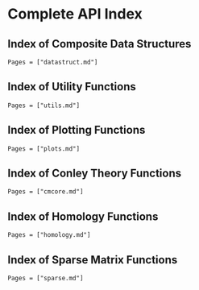 # Complete API Index

## Index of Composite Data Structures

```@index
Pages = ["datastruct.md"]
```

## Index of Utility Functions

```@index
Pages = ["utils.md"]
```

## Index of Plotting Functions

```@index
Pages = ["plots.md"]
```

## Index of Conley Theory Functions

```@index
Pages = ["cmcore.md"]
```

## Index of Homology Functions

```@index
Pages = ["homology.md"]
```

## Index of Sparse Matrix Functions

```@index
Pages = ["sparse.md"]
```

